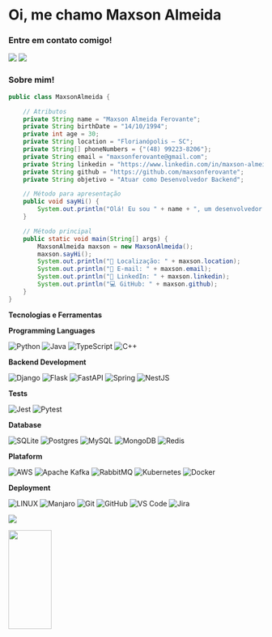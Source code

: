 # Oi, me chamo Maxson Almeida

### Entre em contato comigo! 
<div>
<a href="https://www.linkedin.com/in/maxson-almeida/" target="_blank"><img src="https://img.shields.io/badge/-LinkedIn-%230077B5?style=for-the-badge&logo=linkedin&logoColor=white" target="_blank"></a>   
<a href="malito: maxsonferovante@gmail.com" target="_blank"><img src="https://img.shields.io/badge/-Gmail-%230077B5?style=for-the-badge&logo=gmail&logoColor=white" target="_blank"></a>   
</div>

### Sobre mim! 

```java
public class MaxsonAlmeida {

    // Atributos
    private String name = "Maxson Almeida Ferovante";
    private String birthDate = "14/10/1994";
    private int age = 30;
    private String location = "Florianópolis – SC";
    private String[] phoneNumbers = {"(48) 99223-8206"};
    private String email = "maxsonferovante@gmail.com";
    private String linkedin = "https://www.linkedin.com/in/maxson-almeida/";
    private String github = "https://github.com/maxsonferovante";
    private String objetivo = "Atuar como Desenvolvedor Backend";

    // Método para apresentação
    public void sayHi() {
        System.out.println("Olá! Eu sou " + name + ", um desenvolvedor backend com experiência em Python e Java.");
    }

    // Método principal
    public static void main(String[] args) {
        MaxsonAlmeida maxson = new MaxsonAlmeida();
        maxson.sayHi();
        System.out.println("📍 Localização: " + maxson.location);
        System.out.println("📧 E-mail: " + maxson.email);
        System.out.println("🔗 LinkedIn: " + maxson.linkedin);
        System.out.println("💻 GitHub: " + maxson.github);
    }
}
```

**Tecnologias e Ferramentas**

<!-- (Aqui você pode adicionar tecnologias que aprendeu no curso, já listamos algumas delas, e outras que já domina)) -->

**Programming Languages**

![Python](https://img.shields.io/badge/python-3670A0?style=for-the-badge&logo=python&logoColor=ffdd54) 
![Java](https://img.shields.io/badge/java-%23ED8B00.svg?style=for-the-badge&logo=openjdk&logoColor=white)
![TypeScript](https://img.shields.io/badge/typescript-%23007ACC.svg?style=for-the-badge&logo=typescript&logoColor=white)
![C++](https://img.shields.io/badge/C%2B%2B-00599C?style=for-the-badge&logo=c%2B%2B&logoColor=white)

**Backend Development**

![Django](https://img.shields.io/badge/django-%23092E20.svg?style=for-the-badge&logo=django&logoColor=white) 
![Flask](https://img.shields.io/badge/flask-%23000.svg?style=for-the-badge&logo=flask&logoColor=white)
![FastAPI](https://img.shields.io/badge/FastAPI-005571?style=for-the-badge&logo=fastapi) 
![Spring](https://img.shields.io/badge/spring-%236DB33F.svg?style=for-the-badge&logo=spring&logoColor=white)
![NestJS](https://img.shields.io/badge/nestjs-%23E0234E.svg?style=for-the-badge&logo=nestjs&logoColor=white)

**Tests**

![Jest](https://img.shields.io/badge/Jest-C21325?style=for-the-badge&logo=jest&logoColor=white)
![Pytest](https://img.shields.io/badge/pytest-%23ffffff.svg?style=for-the-badge&logo=pytest&logoColor=2f9fe3)

**Database**

![SQLite](https://img.shields.io/badge/sqlite-%2307405e.svg?style=for-the-badge&logo=sqlite&logoColor=white) 
![Postgres](https://img.shields.io/badge/postgres-%23316192.svg?style=for-the-badge&logo=postgresql&logoColor=white)
![MySQL](https://img.shields.io/badge/mysql-4479A1.svg?style=for-the-badge&logo=mysql&logoColor=white)
![MongoDB](https://img.shields.io/badge/-MongoDB-13aa52?style=for-the-badge&logo=mongodb&logoColor=white)
![Redis](https://img.shields.io/badge/redis-%23DD0031.svg?style=for-the-badge&logo=redis&logoColor=white)


**Plataform**

![AWS](https://img.shields.io/badge/AWS-%23FF9900.svg?style=for-the-badge&logo=amazon-aws&logoColor=white)
![Apache Kafka](https://img.shields.io/badge/Apache%20Kafka-000?style=for-the-badge&logo=apachekafka)
![RabbitMQ](https://img.shields.io/badge/Rabbitmq-FF6600?style=for-the-badge&logo=rabbitmq&logoColor=white)
![Kubernetes](https://img.shields.io/badge/kubernetes-%23326ce5.svg?style=for-the-badge&logo=kubernetes&logoColor=white)
![Docker](https://img.shields.io/badge/Docker-2CA5E0?style=for-the-badge&logo=docker&logoColor=white)

**Deployment**

![LINUX](https://img.shields.io/badge/Linux-FCC624?style=for-the-badge&logo=linux&logoColor=black)
![Manjaro](https://img.shields.io/badge/Manjaro-35BF5C?style=for-the-badge&logo=Manjaro&logoColor=white)
![Git](https://img.shields.io/badge/git-%23F05033.svg?style=for-the-badge&logo=git&logoColor=white)
![GitHub](https://img.shields.io/badge/github-%23121011.svg?style=for-the-badge&logo=github&logoColor=white)
![VS Code](https://img.shields.io/badge/VS%20Code-0078d7.svg?style=for-the-badge&logo=visual-studio-code&logoColor=white)
![Jira](https://img.shields.io/badge/jira-%230A0FFF.svg?style=for-the-badge&logo=jira&logoColor=white)

[![](https://visitcount.itsvg.in/api?id=maxsonferovante&icon=2&color=1)](https://visitcount.itsvg.in)

<div align="left">
  
  <img width="41%" height="195px" src="https://github-readme-stats.vercel.app/api/top-langs/?username=maxsonferovante&layout=compact&hide_border=true&title_color=8f00ff&text_color=ffffff&bg_color=0d1117" />
  
 </div>

<!-- Proudly created with GPRM ( https://gprm.itsvg.in ) -->
